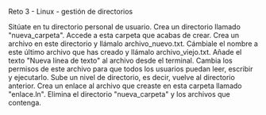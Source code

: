 Reto 3 - Linux - gestión de directorios

Sitúate en tu directorio personal de usuario.
Crea un directorio llamado "nueva_carpeta".
Accede a esta carpeta que acabas de crear.
Crea un archivo en este directorio y llámalo archivo_nuevo.txt.
Cámbiale el nombre a este último archivo que has creado y llámalo archivo_viejo.txt.
Añade el texto "Nueva línea de texto" al archivo desde el terminal.
Cambia los permisos de este archivo para que todos los usuarios puedan leer, escribir y ejecutarlo.
Sube un nivel de directorio, es decir, vuelve al directorio anterior.
Crea un enlace al archivo que creaste en esta carpeta llamado "enlace.ln".
Elimina el directorio "nueva_carpeta" y los archivos que contenga.